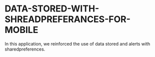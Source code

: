# DATA-STORED-WITH-SHREADPREFERANCES-FOR-MOBILE
 
In this application, we reinforced the use of data stored and alerts with sharedpreferences.
